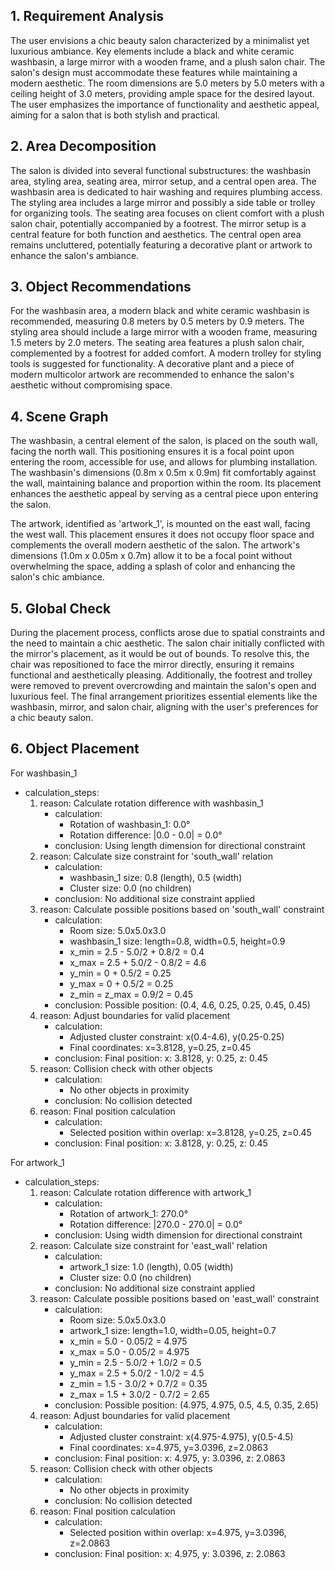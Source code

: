 ## 1. Requirement Analysis
The user envisions a chic beauty salon characterized by a minimalist yet luxurious ambiance. Key elements include a black and white ceramic washbasin, a large mirror with a wooden frame, and a plush salon chair. The salon's design must accommodate these features while maintaining a modern aesthetic. The room dimensions are 5.0 meters by 5.0 meters with a ceiling height of 3.0 meters, providing ample space for the desired layout. The user emphasizes the importance of functionality and aesthetic appeal, aiming for a salon that is both stylish and practical.

## 2. Area Decomposition
The salon is divided into several functional substructures: the washbasin area, styling area, seating area, mirror setup, and a central open area. The washbasin area is dedicated to hair washing and requires plumbing access. The styling area includes a large mirror and possibly a side table or trolley for organizing tools. The seating area focuses on client comfort with a plush salon chair, potentially accompanied by a footrest. The mirror setup is a central feature for both function and aesthetics. The central open area remains uncluttered, potentially featuring a decorative plant or artwork to enhance the salon's ambiance.

## 3. Object Recommendations
For the washbasin area, a modern black and white ceramic washbasin is recommended, measuring 0.8 meters by 0.5 meters by 0.9 meters. The styling area should include a large mirror with a wooden frame, measuring 1.5 meters by 2.0 meters. The seating area features a plush salon chair, complemented by a footrest for added comfort. A modern trolley for styling tools is suggested for functionality. A decorative plant and a piece of modern multicolor artwork are recommended to enhance the salon's aesthetic without compromising space.

## 4. Scene Graph
The washbasin, a central element of the salon, is placed on the south wall, facing the north wall. This positioning ensures it is a focal point upon entering the room, accessible for use, and allows for plumbing installation. The washbasin's dimensions (0.8m x 0.5m x 0.9m) fit comfortably against the wall, maintaining balance and proportion within the room. Its placement enhances the aesthetic appeal by serving as a central piece upon entering the salon.

The artwork, identified as 'artwork_1', is mounted on the east wall, facing the west wall. This placement ensures it does not occupy floor space and complements the overall modern aesthetic of the salon. The artwork's dimensions (1.0m x 0.05m x 0.7m) allow it to be a focal point without overwhelming the space, adding a splash of color and enhancing the salon's chic ambiance.

## 5. Global Check
During the placement process, conflicts arose due to spatial constraints and the need to maintain a chic aesthetic. The salon chair initially conflicted with the mirror's placement, as it would be out of bounds. To resolve this, the chair was repositioned to face the mirror directly, ensuring it remains functional and aesthetically pleasing. Additionally, the footrest and trolley were removed to prevent overcrowding and maintain the salon's open and luxurious feel. The final arrangement prioritizes essential elements like the washbasin, mirror, and salon chair, aligning with the user's preferences for a chic beauty salon.

## 6. Object Placement
For washbasin_1
- calculation_steps:
    1. reason: Calculate rotation difference with washbasin_1
        - calculation:
            - Rotation of washbasin_1: 0.0°
            - Rotation difference: |0.0 - 0.0| = 0.0°
        - conclusion: Using length dimension for directional constraint
    2. reason: Calculate size constraint for 'south_wall' relation
        - calculation:
            - washbasin_1 size: 0.8 (length), 0.5 (width)
            - Cluster size: 0.0 (no children)
        - conclusion: No additional size constraint applied
    3. reason: Calculate possible positions based on 'south_wall' constraint
        - calculation:
            - Room size: 5.0x5.0x3.0
            - washbasin_1 size: length=0.8, width=0.5, height=0.9
            - x_min = 2.5 - 5.0/2 + 0.8/2 = 0.4
            - x_max = 2.5 + 5.0/2 - 0.8/2 = 4.6
            - y_min = 0 + 0.5/2 = 0.25
            - y_max = 0 + 0.5/2 = 0.25
            - z_min = z_max = 0.9/2 = 0.45
        - conclusion: Possible position: (0.4, 4.6, 0.25, 0.25, 0.45, 0.45)
    4. reason: Adjust boundaries for valid placement
        - calculation:
            - Adjusted cluster constraint: x(0.4-4.6), y(0.25-0.25)
            - Final coordinates: x=3.8128, y=0.25, z=0.45
        - conclusion: Final position: x: 3.8128, y: 0.25, z: 0.45
    5. reason: Collision check with other objects
        - calculation:
            - No other objects in proximity
        - conclusion: No collision detected
    6. reason: Final position calculation
        - calculation:
            - Selected position within overlap: x=3.8128, y=0.25, z=0.45
        - conclusion: Final position: x: 3.8128, y: 0.25, z: 0.45

For artwork_1
- calculation_steps:
    1. reason: Calculate rotation difference with artwork_1
        - calculation:
            - Rotation of artwork_1: 270.0°
            - Rotation difference: |270.0 - 270.0| = 0.0°
        - conclusion: Using width dimension for directional constraint
    2. reason: Calculate size constraint for 'east_wall' relation
        - calculation:
            - artwork_1 size: 1.0 (length), 0.05 (width)
            - Cluster size: 0.0 (no children)
        - conclusion: No additional size constraint applied
    3. reason: Calculate possible positions based on 'east_wall' constraint
        - calculation:
            - Room size: 5.0x5.0x3.0
            - artwork_1 size: length=1.0, width=0.05, height=0.7
            - x_min = 5.0 - 0.05/2 = 4.975
            - x_max = 5.0 - 0.05/2 = 4.975
            - y_min = 2.5 - 5.0/2 + 1.0/2 = 0.5
            - y_max = 2.5 + 5.0/2 - 1.0/2 = 4.5
            - z_min = 1.5 - 3.0/2 + 0.7/2 = 0.35
            - z_max = 1.5 + 3.0/2 - 0.7/2 = 2.65
        - conclusion: Possible position: (4.975, 4.975, 0.5, 4.5, 0.35, 2.65)
    4. reason: Adjust boundaries for valid placement
        - calculation:
            - Adjusted cluster constraint: x(4.975-4.975), y(0.5-4.5)
            - Final coordinates: x=4.975, y=3.0396, z=2.0863
        - conclusion: Final position: x: 4.975, y: 3.0396, z: 2.0863
    5. reason: Collision check with other objects
        - calculation:
            - No other objects in proximity
        - conclusion: No collision detected
    6. reason: Final position calculation
        - calculation:
            - Selected position within overlap: x=4.975, y=3.0396, z=2.0863
        - conclusion: Final position: x: 4.975, y: 3.0396, z: 2.0863